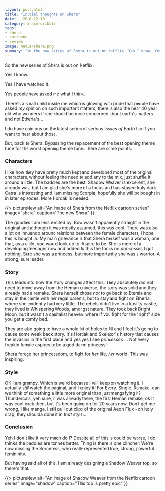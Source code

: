 ```yaml
---
layout: post.html
title: "Initial thoughts on Shera"
date:   2018-12-10
category: brain-dribble
tags:
- shera
- cartoons
- review
image: media/shera.png
summary: "So the new series of Shera is out on Netflix. Yes I know. Yes I have watched it. Yes people have asked me what I think."
---
```


So the new series of Shera is out on Netflix.

Yes I know.

Yes I have watched it.

Yes people have asked me what I think.

There's a small child inside me which is glowing with pride that people have asked _my_ opinion on such important matters, there is also the near 40 year old who wonders if she should be more concerned about earth's matters and not Etheria's...

I do have opinions on the latest series of _serious issues of Earth_ too if you want to hear about those.

But, back to Shera. Bypassing the replacement of the best opening theme tune for the worst opening theme tune... here are some points:

### Characters

I like how they have pretty much kept and developed most of the original characters, without feeling the need to add any to the mix, just shuffle it around a little. The baddies are the best. Shadow Weaver is excellent, she already was, but I am glad she's more of a focus and has stayed truly dark. Catra is interesting and I am missing Scorpia, hopefully she will be bought in in later episodes. More Hordak is needed.

{{> pictureNew alt="An image of Shera from the Netflix cartoon series" image="shera" caption="The new Shera" }}

The goodies I am less excited by. Bow wasn't apparently straight in the original and although it was mostly assumed, this was cool. There was also a lot on innuendo around relations between the female characters, I hope this is bought in. My main grievance is that Shera herself was a woman, one that, as a child, you would look up to. Aspire to be. She is more of a developing teenager now and added to this the focus on _princesses_ I got nothing. Sure she was a princess, but more importantly she was a warrior. A strong, sure leader.

### Story

This leads into how the story changes affect this. They absolutely did not need to move away from the Heman universe, the story was solid and they already had a remake. Shera herself chose _not_ to go back to Eternia and stay in the castle with her regal parents, but to stay and fight on Etheria, where she evidently had very little. The rebels didn't live in a kushty castle, they lived in Whispering Woods, amongst nature. They took back Bright Moon, but it wasn't a capitalist heaven, where if you fight for the "right" side you get a comfy bed.

They are also going to have a whole lot of holes to fill and I feel it's going to cause some weak back story. It's Hordak and Skeletor's history that causes the invasion in the first place and yes yes I see _princesses_ ... Not every freakin female aspires to be a god damn princess!

Shera forego her princessdom, to fight for _her_ life, _her_ world. This was inspiring.

### Style

OK I am grumpy. Which is weird because I will keep on watching it. I actually _still_ watch the original, and I enjoy it! For Every. Single. Remake. can we think of something a little more original than just mangafying it? Thundercats, yeh sure, it was already there, the first Heman remake, ok it was cool back then, but it's been going on for 20 years now. Don't get me wrong, I like manga, I still pull out clips of the original Aeon Flux - oh holy crap, they shoulda done it in _that_ style...

### Conclusion

Yeh I don't like it very much do I? Despite all of this is could be worse, I do thinks the baddies are tonnes better. Thing is there is one clincher: We're now missing the Sorceress, who really represented true, strong, powerful femininity.

But having said all of this, I am already designing a Shadow Weaver top, so there's that.

{{> pictureNew alt="An image of Shadow Weaver from the Netflix cartoon series" image="shadow" caption="This top is pretty epic" }}

